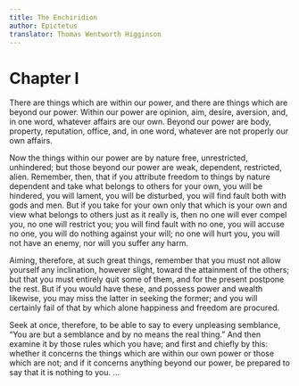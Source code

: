 ```yaml
---
title: The Enchiridion
author: Epictetus
translator: Thomas Wentworth Higginson
---
```

# Chapter I 
There are things which are within our power, and there are things which are beyond our power. Within our power are opinion, aim, desire, aversion, and, in one word, whatever affairs are our own. Beyond our power are body, property, reputation, office, and, in one word, whatever are not properly our own affairs.

Now the things within our power are by nature free, unrestricted, unhindered; but those beyond our power are weak, dependent, restricted, alien. Remember, then, that if you attribute freedom to things by nature dependent and take what belongs to others for your own, you will be hindered, you will lament, you will be disturbed, you will find fault both with gods and men. But if you take for your own only that which is your own and view what belongs to others just as it really is, then no one will ever compel you, no one will restrict you; you will find fault with no one, you will accuse no one, you will do nothing against your will; no one will hurt you, you will not have an enemy, nor will you suffer any harm.

Aiming, therefore, at such great things, remember that you must not allow yourself any inclination, however slight, toward the attainment of the others; but that you must entirely quit some of them, and for the present postpone the rest. But if you would have these, and possess power and wealth likewise, you may miss the latter in seeking the former; and you will certainly fail of that by which alone happiness and freedom are procured.

Seek at once, therefore, to be able to say to every unpleasing semblance, “You are but a semblance and by no means the real thing.” And then examine it by those rules which you have; and first and chiefly by this: whether it concerns the things which are within our own power or those which are not; and if it concerns anything beyond our power, be prepared to say that it is nothing to you.
...
